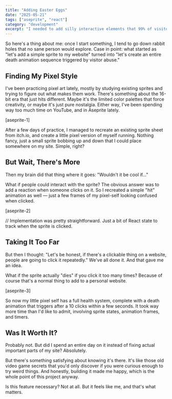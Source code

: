 ```yaml
---
title: "Adding Easter Eggs"
date: "2025-05-21"
tags: ["aseprite", "react"]
category: "development"
excerpt: "I needed to add silly interactive elements that 99% of visitors will never find."
---
```


So here's a thing about me: once I start something, I tend to go down rabbit holes that no sane person would explore. Case in point: what started as "let's add a simple sprite to my website" turned into "let's create an entire death animation sequence triggered by visitor abuse."

## Finding My Pixel Style

I've been practicing pixel art lately, mostly by studying existing sprites and trying to figure out what makes them work. There's something about the 16-bit era that just hits different. Maybe it's the limited color palettes that force creativity, or maybe it's just pure nostalgia. Either way, I've been spending way too much time on YouTube, and in Aseprite lately.

[aseprite-1]

After a few days of practice, I managed to recreate an existing sprite sheet from itch.io, and create a little pixel version of myself running. Nothing fancy, just a small sprite bobbing up and down that I could place somewhere on my site. Simple, right?

## But Wait, There's More

Then my brain did that thing where it goes: "Wouldn't it be cool if..."

What if people could interact with the sprite? The obvious answer was to add a reaction when someone clicks on it. So I recreated a simple "hit" animation as well — just a few frames of my pixel-self looking confused when clicked.

[aseprite-2]

// Implementation was pretty straightforward. Just a bit of React state to track when the sprite is clicked.

## Taking It Too Far

But then I thought: "Let's be honest, if there's a clickable thing on a website, people are going to click it repeatedly." We've all done it. And that gave me an idea.

What if the sprite actually "dies" if you click it too many times? Because of course that's a normal thing to add to a personal website.

[aseprite-3]

So now my little pixel self has a full health system, complete with a death animation that triggers after a 10 clicks within a few seconds. It took way more time than I'd like to admit, involving sprite states, animation frames, and timers.

## Was It Worth It?

Probably not. But did I spend an entire day on it instead of fixing actual important parts of my site? Absolutely.

But there's something satisfying about knowing it's there. It's like those old video game secrets that you'd only discover if you were curious enough to try weird things. And honestly, building it made me happy, which is the whole point of this project anyway.

Is this feature necessary? Not at all. But it feels like me, and that's what matters.